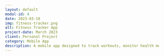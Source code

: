 ```yaml
---
layout: default
modal-id: 4
date: 2023-03-10
img: fitness-tracker.png
alt: Fitness Tracker App
project-date: March 2023
client: Personal Project
category: Mobile App
description: A mobile app designed to track workouts, monitor health metrics, and set fitness goals. Includes real-time analytics and personalized progress reports.
---
```

